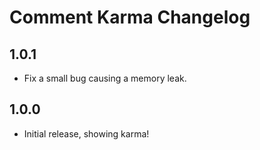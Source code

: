 # Comment Karma Changelog

## 1.0.1
* Fix a small bug causing a memory leak.

## 1.0.0
* Initial release, showing karma!
